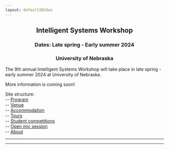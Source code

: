 ```yaml
---
layout: default2024ws
---
```


<h2 align="center">Intelligent Systems Workshop</h2>
<h3 align="center">Dates: Late spring - Early summer 2024</h3>
<h3 align="center">University of Nebraska</h3>

The 9th annual Intelligent Systems Workshop will take place in late spring - early summer 2024 at University of Nebraska. <!-- in Boulder, CO. -->

More information is coming soon!

<!-- **This year's workshop theme: *??***

Join us for two days of technical sessions covering a wide range of topics. Engage with top experts in the field through interactive topic panels, participate in exciting breakout sessions, hear from some of the nation’s brightest students in the student poster and lightning talk competitions, and tour ??

(Please note that this workshop will be an in-person only event.)

Confirmed keynote speakers include ?? (??, ??) and ?? (??, ??).

Program: the final agenda is now available <a href="{{ '/IS_Workshop_2024/program.html' | absolute_url }}">here</a>!
-->

<!-- Abstract submission is coming soon! -->
<!-- <i><b>Abstract submission is closed.</b></i>--> <!-- open now through ?? ??, 2024 (??PM EST) for the student poster and lightning talk competitions at the IS workshop!</b> See the [student competitions](/IS_Workshop_2024/student_competitions.html) page for more details.</i> -->

<!-- Registration is coming soon! -->
<!--<i><b>Registration: is closed!</b> We hope you all enjoyed attending!<i>-->
<!-- <b>Registration: is open!</b> ($?? for regular attendees and $?? for students) Register <a href="">here</a>!</i> -->
<!-- Pre-registration (optional, until May 15) - reserve a ticket now, pay later!: [link to form]() -->

Site structure:  
-- <a href="{{ '/IS_Workshop_2024/program.html' | absolute_url }}">Program</a><br>
-- <a href="{{ '/IS_Workshop_2024/venue.html' | absolute_url }}">Venue</a><br>
-- <a href="{{ '/IS_Workshop_2024/accommodation.html' | absolute_url }}">Accommodation</a><br>
-- <a href="{{ '/IS_Workshop_2024/tours.html' | absolute_url }}">Tours</a><br>
-- <a href="{{ '/IS_Workshop_2024/student_competitions.html' | absolute_url }}">Student competitions</a><br>
-- <a href="{{ '/IS_Workshop_2024/open_mic_session.html' | absolute_url }}">Open mic session</a><br>
-- <a href="{{ '/IS_Workshop_2024/about.html' | absolute_url }}">About</a><br>

* * *
* * *

<!-- --end-of-page-- -->
